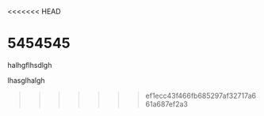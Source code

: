 <<<<<<< HEAD

5454545
=======
halhgflhsdlgh

lhasglhalgh
>>>>>>> ef1ecc43f466fb685297af32717a661a687ef2a3
